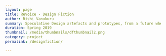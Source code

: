 ```yaml
---
layout: page
title: ReVoice - Design Fiction
author: Rishi Vanukuru
summary: Speculative Design artefacts and prototypes, from a future where all speech is suspect
duration: Spring 2019
thumbnail: /media/thumbnails/dfthumbnail2.png
category: project
permalink: /designfiction/

---
```


